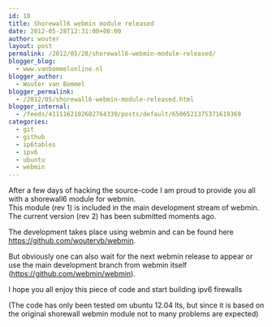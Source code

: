 ```yaml
---
id: 18
title: Shorewall6 webmin module released
date: 2012-05-28T12:31:00+00:00
author: wouter
layout: post
permalink: /2012/05/28/shorewall6-webmin-module-released/
blogger_blog:
  - www.vanbommelonline.nl
blogger_author:
  - Wouter van Bommel
blogger_permalink:
  - /2012/05/shorewall6-webmin-module-released.html
blogger_internal:
  - /feeds/4111162102602764339/posts/default/6506521375371619369
categories:
  - git
  - github
  - ip6tables
  - ipv6
  - ubuntu
  - webmin
---
```

After a few days of hacking the source-code I am proud to provide you all with a shorewall6 module for webmin.  
This module (rev 1) is included in the main development stream of webmin. The current version (rev 2) has been submitted moments ago.

The development takes place using webmin and can be found here <https://github.com/woutervb/webmin>.

But obviously one can also wait for the next webmin release to appear or use the main development branch from webmin itself (<https://github.com/webmin/webmin>).

I hope you all enjoy this piece of code and start building ipv6 firewalls

(The code has only been tested om ubuntu 12.04 lts, but since it is based on the original shorewall webmin module not to many problems are expected)